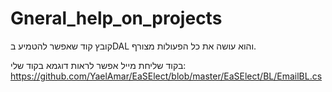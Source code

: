 # Gneral_help_on_projects

קובץ קוד שאפשר להטמיע בDAL והוא עושה את כל הפעולות
מצורף.

בקוד שליחת מייל אפשר לראות דוגמא בקוד שלי:
https://github.com/YaelAmar/EaSElect/blob/master/EaSElect/BL/EmailBL.cs


